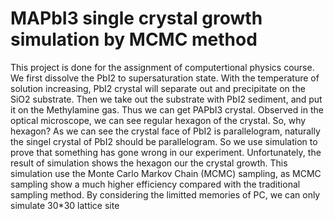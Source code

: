 # MAPbI3 single crystal growth simulation by MCMC method
This project is done for the assignment of computertional physics course.
We first dissolve the PbI2 to supersaturation state. With the temperature of solution increasing, PbI2 crystal will separate out and precipitate on the SiO2 substrate. Then we take out the substrate with PbI2 sediment, and put it on the Methylamine gas. Thus we can get PAPbI3 crystal.
Observed in the optical microscope, we can see regular hexagon of the crystal. So, why hexagon? As we can see the crystal face of PbI2 is parallelogram, naturally the singel crystal of PbI2 should be parallelogram. So we use simulation to prove that something has gone wrong in our experiment. Unfortunately, the result of simulation shows the hexagon our the crystal growth.
This simulation use the Monte Carlo Markov Chain (MCMC) sampling, as MCMC sampling show a much higher efficiency compared with the traditional sampling method. By considering the limitted memories of PC, we can only simulate 30*30 lattice site
